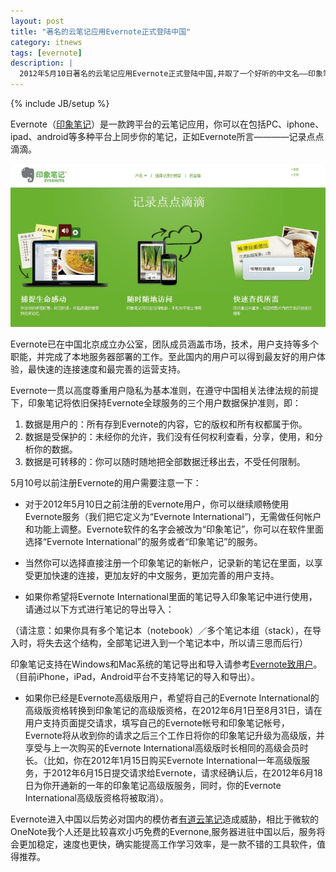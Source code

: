 ```yaml
---
layout: post
title: "著名的云笔记应用Evernote正式登陆中国"
category: itnews
tags: [evernote]
description: |
  2012年5月10日著名的云笔记应用Evernote正式登陆中国,并取了一个好听的中文名——印象笔记，相应新的域名www.yinxiang.com，喜欢Evernote或者喜欢随时记笔记的童鞋可以关注一下。
---
```

{% include JB/setup %}

Evernote（[印象笔记](http://www.yinxiang.com)）是一款跨平台的云笔记应用，你可以在包括PC、iphone、ipad、android等多种平台上同步你的笔记，正如Evernote所言————记录点点滴滴。

![印象笔记](/res/images/yinxiang.jpg "印象笔记")

Evernote已在中国北京成立办公室，团队成员涵盖市场，技术，用户支持等多个职能，并完成了本地服务器部署的工作。至此国内的用户可以得到最友好的用户体验，最快速的连接速度和最完善的运营支持。

Evernote一贯以高度尊重用户隐私为基本准则，在遵守中国相关法律法规的前提下，印象笔记将依旧保持Evernote全球服务的三个用户数据保护准则，即：

1. 数据是用户的：所有存到Evernote的内容，它的版权和所有权都属于你。
2. 数据是受保护的：未经你的允许，我们没有任何权利查看，分享，使用，和分析你的数据。
3. 数据是可转移的：你可以随时随地把全部数据迁移出去，不受任何限制。


5月10号以前注册Evernote的用户需要注意一下：

- 对于2012年5月10日之前注册的Evernote用户，你可以继续顺畅使用Evernote服务（我们把它定义为“Evernote International”)，无需做任何帐户和功能上调整。Evernote软件的名字会被改为“印象笔记”，你可以在软件里面选择“Evernote International”的服务或者“印象笔记”的服务。

- 当然你可以选择直接注册一个印象笔记的新帐户，记录新的笔记在里面，以享受更加快速的连接，更加友好的中文服务，更加完善的用户支持。

- 如果你希望将Evernote International里面的笔记导入印象笔记中进行使用，请通过以下方式进行笔记的导出导入：

（请注意：如果你具有多个笔记本（notebook）／多个笔记本组（stack），在导入时，将失去这个结构，全部笔记进入到一个笔记本中，所以请三思而后行）

印象笔记支持在Windows和Mac系统的笔记导出和导入请参考[Evernote致用户](http://www.yinxiang.com/faq/)。（目前iPhone，iPad，Android平台不支持笔记的导入和导出）。

- 如果你已经是Evernote高级版用户，希望将自己的Evernote International的高级版资格转换到印象笔记的高级版资格，在2012年6月1日至8月31日，请在用户支持页面提交请求，填写自己的Evernote帐号和印象笔记帐号，Evernote将从收到你的请求之后三个工作日将你的印象笔记升级为高级版，并享受与上一次购买的Evernote International高级版时长相同的高级会员时长。（比如，你在2012年1月15日购买Evernote International一年高级版服务，于2012年6月15日提交请求给Evernote，请求经确认后，在2012年6月18日为你开通新的一年的印象笔记高级版服务，同时，你的Evernote International高级版资格将被取消）。

Evernote进入中国以后势必对国内的模仿者[有道云笔记](http://note.youdao.com/)造成威胁，相比于微软的OneNote我个人还是比较喜欢小巧免费的Evernone,服务器进驻中国以后，服务将会更加稳定，速度也更快，确实能提高工作学习效率，是一款不错的工具软件，值得推荐。


